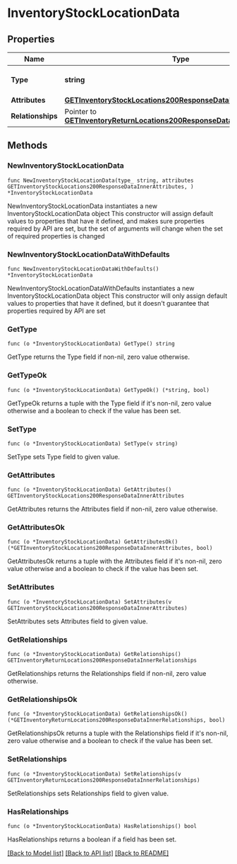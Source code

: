 # InventoryStockLocationData

## Properties

Name | Type | Description | Notes
------------ | ------------- | ------------- | -------------
**Type** | **string** | The resource&#39;s type | [default to "inventory_stock_locations"]
**Attributes** | [**GETInventoryStockLocations200ResponseDataInnerAttributes**](GETInventoryStockLocations200ResponseDataInnerAttributes.md) |  | 
**Relationships** | Pointer to [**GETInventoryReturnLocations200ResponseDataInnerRelationships**](GETInventoryReturnLocations200ResponseDataInnerRelationships.md) |  | [optional] 

## Methods

### NewInventoryStockLocationData

`func NewInventoryStockLocationData(type_ string, attributes GETInventoryStockLocations200ResponseDataInnerAttributes, ) *InventoryStockLocationData`

NewInventoryStockLocationData instantiates a new InventoryStockLocationData object
This constructor will assign default values to properties that have it defined,
and makes sure properties required by API are set, but the set of arguments
will change when the set of required properties is changed

### NewInventoryStockLocationDataWithDefaults

`func NewInventoryStockLocationDataWithDefaults() *InventoryStockLocationData`

NewInventoryStockLocationDataWithDefaults instantiates a new InventoryStockLocationData object
This constructor will only assign default values to properties that have it defined,
but it doesn't guarantee that properties required by API are set

### GetType

`func (o *InventoryStockLocationData) GetType() string`

GetType returns the Type field if non-nil, zero value otherwise.

### GetTypeOk

`func (o *InventoryStockLocationData) GetTypeOk() (*string, bool)`

GetTypeOk returns a tuple with the Type field if it's non-nil, zero value otherwise
and a boolean to check if the value has been set.

### SetType

`func (o *InventoryStockLocationData) SetType(v string)`

SetType sets Type field to given value.


### GetAttributes

`func (o *InventoryStockLocationData) GetAttributes() GETInventoryStockLocations200ResponseDataInnerAttributes`

GetAttributes returns the Attributes field if non-nil, zero value otherwise.

### GetAttributesOk

`func (o *InventoryStockLocationData) GetAttributesOk() (*GETInventoryStockLocations200ResponseDataInnerAttributes, bool)`

GetAttributesOk returns a tuple with the Attributes field if it's non-nil, zero value otherwise
and a boolean to check if the value has been set.

### SetAttributes

`func (o *InventoryStockLocationData) SetAttributes(v GETInventoryStockLocations200ResponseDataInnerAttributes)`

SetAttributes sets Attributes field to given value.


### GetRelationships

`func (o *InventoryStockLocationData) GetRelationships() GETInventoryReturnLocations200ResponseDataInnerRelationships`

GetRelationships returns the Relationships field if non-nil, zero value otherwise.

### GetRelationshipsOk

`func (o *InventoryStockLocationData) GetRelationshipsOk() (*GETInventoryReturnLocations200ResponseDataInnerRelationships, bool)`

GetRelationshipsOk returns a tuple with the Relationships field if it's non-nil, zero value otherwise
and a boolean to check if the value has been set.

### SetRelationships

`func (o *InventoryStockLocationData) SetRelationships(v GETInventoryReturnLocations200ResponseDataInnerRelationships)`

SetRelationships sets Relationships field to given value.

### HasRelationships

`func (o *InventoryStockLocationData) HasRelationships() bool`

HasRelationships returns a boolean if a field has been set.


[[Back to Model list]](../README.md#documentation-for-models) [[Back to API list]](../README.md#documentation-for-api-endpoints) [[Back to README]](../README.md)


